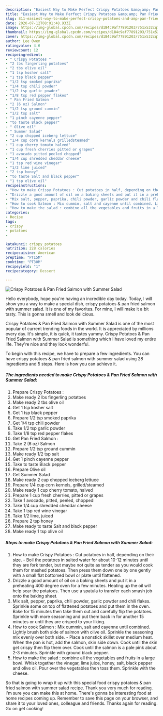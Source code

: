 ```yaml
---
description: "Easiest Way to Make Perfect Crispy Potatoes &amp;amp; Pan Fried Salmon with Summer Salad"
title: "Easiest Way to Make Perfect Crispy Potatoes &amp;amp; Pan Fried Salmon with Summer Salad"
slug: 811-easiest-way-to-make-perfect-crispy-potatoes-and-amp-pan-fried-salmon-with-summer-salad
date: 2020-07-12T08:01:48.933Z
image: https://img-global.cpcdn.com/recipes/d184c9af77891203/751x532cq70/crispy-potatoes-pan-fried-salmon-with-summer-salad-recipe-main-photo.jpg
thumbnail: https://img-global.cpcdn.com/recipes/d184c9af77891203/751x532cq70/crispy-potatoes-pan-fried-salmon-with-summer-salad-recipe-main-photo.jpg
cover: https://img-global.cpcdn.com/recipes/d184c9af77891203/751x532cq70/crispy-potatoes-pan-fried-salmon-with-summer-salad-recipe-main-photo.jpg
author: Lee Owen
ratingvalue: 4.6
reviewcount: 12
recipeingredient:
- " Crispy Potatoes "
- "2 lbs fingerling potatoes"
- "2 tbs olive oil"
- "1 tsp kosher salt"
- "1 tsp black pepper"
- "1/2 tsp smoked paprika"
- "1/4 tsp chili powder"
- "1/2 tsp garlic powder"
- "1/8 tsp red pepper flakes"
- " Pan Fried Salmon "
- "2 (6 oz) Salmon"
- "1/2 tsp ground cummin"
- "1/2 tsp salt"
- "1 pinch cayenne pepper"
- "to taste Black pepper"
- " Olive oil"
- " Summer Salad"
- "2 cup chopped iceberg lettuce"
- "1/4 cup corn kernels grilledsteamed"
- "1 cup cherry tomato halved"
- "1 cup fresh cherries pitted or grapes"
- "1 avocado pitted peeled chopped"
- "1/4 cup shredded cheddar cheese"
- "1 tsp red wine vinegar"
- "1/2 lime juiced"
- "2 tsp honey"
- "to taste Salt and black pepper"
- "1 tsp olive oil"
recipeinstructions:
- "How to make Crispy Potatoes : Cut potatoes in half, depending on their size.  Boil the potatoes in salted water for about 10-12 minutes until they are fork tender, but maybe not quite as tender as you would cook them for mashed potatoes. Then press them down one by one gently with a small flat bottomed bowl or plate until flattened."
- "Drizzle a good amount of oil on a baking sheets and put it in a preheating 400 degree oven for a few minutes. Heating up the oil will help sear the potatoes. Then use a spatula to transfer each smash job onto the baking sheet."
- "Mix salt, pepper, paprika, chili powder, garlic powder and chili flakes. Sprinkle some on top of flattened potatoes and put them in the oven. Bake for 15 minutes then take them out and carefully flip the potatoes. Sprinkle with more seasoning and put them back in for another 15 minutes or until they are crisped to your liking."
- "How to cook Salmon : Mix cummin, salt and cayenne until combined. Lightly brush both side of salmon with olive oil. Sprinkle the seasoning mix evenly over both side. Place a nonstick skillet over medium heat. When the pan is hot, add the salmon, skin side down. Cook until the skin get crispy then flip them over. Cook until the salmon is a pale pink about 2-3 minutes. Sprinkle with ground black pepper."
- "How to make the salad : combine all the vegetables and fruits in a large bowl. Whisk together the vinegar, lime juice, honey, salt, black pepper and olive oil. Pour over the vegetables then toss them. Sprinkle with the cheese."
categories:
- Recipe
tags:
- crispy
- potatoes
- 

katakunci: crispy potatoes  
nutrition: 228 calories
recipecuisine: American
preptime: "PT15M"
cooktime: "PT30M"
recipeyield: "1"
recipecategory: Dessert

---
```



![Crispy Potatoes &amp; Pan Fried Salmon with Summer Salad](https://img-global.cpcdn.com/recipes/d184c9af77891203/751x532cq70/crispy-potatoes-pan-fried-salmon-with-summer-salad-recipe-main-photo.jpg)

Hello everybody, hope you're having an incredible day today. Today, I will show you a way to make a special dish, crispy potatoes &amp; pan fried salmon with summer salad. It is one of my favorites. For mine, I will make it a bit tasty. This is gonna smell and look delicious.



Crispy Potatoes &amp; Pan Fried Salmon with Summer Salad is one of the most popular of current trending foods in the world. It is appreciated by millions every day. It's simple, it is quick, it tastes yummy. Crispy Potatoes &amp; Pan Fried Salmon with Summer Salad is something which I have loved my entire life. They're nice and they look wonderful.


To begin with this recipe, we have to prepare a few ingredients. You can have crispy potatoes &amp; pan fried salmon with summer salad using 28 ingredients and 5 steps. Here is how you can achieve it.

<!--inarticleads1-->

##### The ingredients needed to make Crispy Potatoes &amp; Pan Fried Salmon with Summer Salad:

1. Prepare  Crispy Potatoes :
1. Make ready 2 lbs fingerling potatoes
1. Make ready 2 tbs olive oil
1. Get 1 tsp kosher salt
1. Get 1 tsp black pepper
1. Prepare 1/2 tsp smoked paprika
1. Get 1/4 tsp chili powder
1. Take 1/2 tsp garlic powder
1. Take 1/8 tsp red pepper flakes
1. Get  Pan Fried Salmon :
1. Take 2 (6 oz) Salmon
1. Prepare 1/2 tsp ground cummin
1. Make ready 1/2 tsp salt
1. Get 1 pinch cayenne pepper
1. Take to taste Black pepper
1. Prepare  Olive oil
1. Get  Summer Salad
1. Make ready 2 cup chopped iceberg lettuce
1. Prepare 1/4 cup corn kernels, grilled/steamed
1. Make ready 1 cup cherry tomato, halved
1. Prepare 1 cup fresh cherries, pitted or grapes
1. Take 1 avocado, pitted, peeled, chopped
1. Take 1/4 cup shredded cheddar cheese
1. Take 1 tsp red wine vinegar
1. Take 1/2 lime, juiced
1. Prepare 2 tsp honey
1. Make ready to taste Salt and black pepper
1. Make ready 1 tsp olive oil




<!--inarticleads2-->

##### Steps to make Crispy Potatoes &amp; Pan Fried Salmon with Summer Salad:

1. How to make Crispy Potatoes : Cut potatoes in half, depending on their size.  - Boil the potatoes in salted water for about 10-12 minutes until they are fork tender, but maybe not quite as tender as you would cook them for mashed potatoes. Then press them down one by one gently with a small flat bottomed bowl or plate until flattened.
1. Drizzle a good amount of oil on a baking sheets and put it in a preheating 400 degree oven for a few minutes. Heating up the oil will help sear the potatoes. Then use a spatula to transfer each smash job onto the baking sheet.
1. Mix salt, pepper, paprika, chili powder, garlic powder and chili flakes. Sprinkle some on top of flattened potatoes and put them in the oven. Bake for 15 minutes then take them out and carefully flip the potatoes. Sprinkle with more seasoning and put them back in for another 15 minutes or until they are crisped to your liking.
1. How to cook Salmon : Mix cummin, salt and cayenne until combined. Lightly brush both side of salmon with olive oil. Sprinkle the seasoning mix evenly over both side. - Place a nonstick skillet over medium heat. When the pan is hot, add the salmon, skin side down. Cook until the skin get crispy then flip them over. Cook until the salmon is a pale pink about 2-3 minutes. Sprinkle with ground black pepper.
1. How to make the salad : combine all the vegetables and fruits in a large bowl. Whisk together the vinegar, lime juice, honey, salt, black pepper and olive oil. Pour over the vegetables then toss them. Sprinkle with the cheese.




So that is going to wrap it up with this special food crispy potatoes &amp; pan fried salmon with summer salad recipe. Thank you very much for reading. I'm sure you can make this at home. There's gonna be interesting food at home recipes coming up. Remember to save this page on your browser, and share it to your loved ones, colleague and friends. Thanks again for reading. Go on get cooking!
